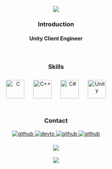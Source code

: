 <div align="center">  
<img src="https://capsule-render.vercel.app/api?type=waving&color=auto&height=300&section=header&text=Wonseop%20Kim&fontSize=50&desc=Unity%20Developer&fontAlignY=35&descAlignY=50"/>

<h3> Introduction  </h3>
<h4>
Unity Client Engineer
</h4>
  
<br/> 
<div align="center">    
<h3> Skills</h3>
<img style="margin: 10px" src="https://profilinator.rishav.dev/skills-assets/c-original.svg" alt="C" height="50" />  
<img style="margin: 10px" src="https://profilinator.rishav.dev/skills-assets/cplusplus-original.svg" alt="C++" height="50" />  
<img style="margin: 10px" src="https://profilinator.rishav.dev/skills-assets/csharp-original.svg" alt="C#" height="50" />  
<img style="margin: 10px" src="https://profilinator.rishav.dev/skills-assets/unity.png" alt="Unity" height="50" />  
<br/><br/>  
   
<h3> Contact </h3>
<a href="https://github.com/kimwonseop" target="_blank">
<img src=https://img.shields.io/badge/github-%2324292e.svg?&style=for-the-badge&logo=github&logoColor=white alt=github style="margin-bottom: 5px;" />
</a>
<a href="https://velog.io/@kimwonseop" target="_blank">
<img src=https://img.shields.io/badge/Velog-20C997.svg?&style=for-the-badge&logo=velog&logoColor=white alt=devto style="margin-bottom: 5px;" />
</a>
<a href="https://wonseop-develop.notion.site/68d039340d3d43e894d0656a8c93162d" target="_blank">
<img src=https://img.shields.io/badge/Notion-%2324292e.svg?&style=for-the-badge&logo=notion&logoColor=white alt=github style="margin-bottom: 5px;" />
</a>
  <a href="https://linkedin.com/in/wonseop-kim" target="_blank">
<img src=https://img.shields.io/badge/LinkedIn-0A66C2.svg?&style=for-the-badge&logo=linkedin&logoColor=white alt=github style="margin-bottom: 5px;" />
</a>
<br><br/>  

  
<!-- <h3> Resume </h3>  
<a href="https://plaid-puma-f7c.notion.site/Unity-9e235838173e4acf87d2d45ebcca4074" target="_blank">
<img src=https://img.shields.io/badge/KOR-000000.svg?&style=for-the-badge&logo=notion&logoColor=white a=devto style="margin-bottom: 5px;" />
</a> 
<a href="https://plaid-puma-f7c.notion.site/Wonseop-Kim-Unity-developer-afc7ae883e4644258ef1433c870b0204" target="_blank">
<img src=https://img.shields.io/badge/ENG-000000.svg?&style=for-the-badge&logo=notion&logoColor=white alt=devto style="margin-bottom: 5px;" />
</a>
<br/><br/>    -->
  
<img src ="https://github-readme-stats.vercel.app/api?username=kimwonseop&theme=buefy&show_icons=true&count_private=true&include_all_commits=true"/>  
<br/><br/>   
  
<img src ="https://github-readme-stats.vercel.app/api/top-langs/?username=kimwonseop&layout=compact&theme=buefy&hide=javascript,html"/>
</div> 

<!-- <img src="https://capsule-render.vercel.app/api?type=waving&color=auto&height=100&section=footer"/> -->
